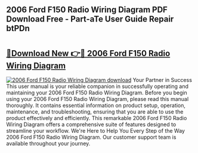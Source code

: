 ## 2006 Ford F150 Radio Wiring Diagram PDF Download Free - Part-aTe User Guide Repair btPDn

# <h2><a href="http://dfjzorv.blite.top/?on=2006+Ford+F150+Radio+Wiring+Diagram">🔗Download New 👉🔴 2006 Ford F150 Radio Wiring Diagram</a></h2>

[![2006 Ford F150 Radio Wiring Diagram download](https://i.imgur.com/lujVjoI.png)](http://dfjzorv.blite.top/?on=2006+Ford+F150+Radio+Wiring+Diagram)
Your Partner in Success This user manual is your reliable companion in successfully operating and maintaining your 2006 Ford F150 Radio Wiring Diagram. Before you begin using your 2006 Ford F150 Radio Wiring Diagram, please read this manual thoroughly. It contains essential information on product setup, operation, maintenance, and troubleshooting, ensuring that you are able to use the product effectively and efficiently. This remarkable 2006 Ford F150 Radio Wiring Diagram offers a comprehensive suite of features designed to streamline your workflow. We're Here to Help You Every Step of the Way 2006 Ford F150 Radio Wiring Diagram. Our customer support team is available throughout your journey.
